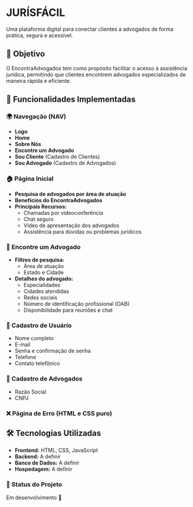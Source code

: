 # JURÍSFÁCIL

Uma plataforma digital para conectar clientes a advogados de forma prática, segura e acessível.

## 🚀 Objetivo
O EncontraAdvogados tem como propósito facilitar o acesso à assistência jurídica, permitindo que clientes encontrem advogados especializados de maneira rápida e eficiente.

## 🔧 Funcionalidades Implementadas

### 🌍 Navegação (NAV)
- **Logo**
- **Home**
- **Sobre Nós**
- **Encontre um Advogado**
- **Sou Cliente** (Cadastro de Clientes)
- **Sou Advogado** (Cadastro de Advogados)

### 🏠 Página Inicial
- **Pesquisa de advogados por área de atuação**
- **Benefícios do EncontraAdvogados**
- **Principais Recursos:**
  - Chamadas por videoconferência
  - Chat seguro
  - Vídeo de apresentação dos advogados
  - Assistência para dúvidas ou problemas jurídicos

### 🔎 Encontre um Advogado
- **Filtros de pesquisa:**
  - Área de atuação
  - Estado e Cidade
- **Detalhes do advogado:**
  - Especialidades
  - Cidades atendidas
  - Redes sociais
  - Número de identificação profissional (OAB)
  - Disponibilidade para reuniões e chat

### 📝 Cadastro de Usuário
- Nome completo
- E-mail
- Senha e confirmação de senha
- Telefone
- Contato telefônico

### 📝 Cadastro de Advogados
- Razão Social
- CNPJ

### ❌ Página de Erro (HTML e CSS puro)

## 🛠 Tecnologias Utilizadas
- **Frontend:** HTML, CSS, JavaScript
- **Backend:** A definir
- **Banco de Dados:** A definir
- **Hospedagem:** A definir

### 🚧 Status do Projeto
Em desenvolvimento 🚀
